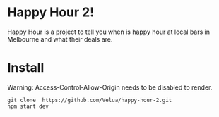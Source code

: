 # Happy Hour 2!
Happy Hour is a project to tell you when is happy hour at local bars in Melbourne and what their deals are.

# Install
Warning: Access-Control-Allow-Origin needs to be disabled to render.


    git clone  https://github.com/Velua/happy-hour-2.git
    npm start dev

